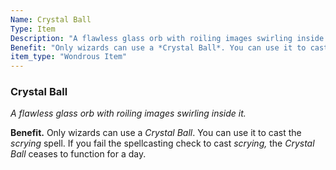 ```yaml
---
Name: Crystal Ball
Type: Item
Description: "A flawless glass orb with roiling images swirling inside it."
Benefit: "Only wizards can use a *Crystal Ball*. You can use it to cast the *scrying* spell. If you fail the spellcasting check to cast *scrying,* the *Crystal Ball* ceases to function for a day."
item_type: "Wondrous Item"
---
```


### Crystal Ball

_A flawless glass orb with roiling images swirling inside it._

**Benefit.** Only wizards can use a *Crystal Ball*. You can use it to cast the *scrying* spell. If you fail the spellcasting check to cast *scrying,* the *Crystal Ball* ceases to function for a day.

